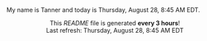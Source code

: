 My name is Tanner and today is Thursday, August 28, 8:45 AM EDT.

<p align="center">This <i>README</i> file is generated <b>every 3 hours</b>!</br>Last refresh: Thursday, August 28, 8:45 AM EDT<br /></p>
